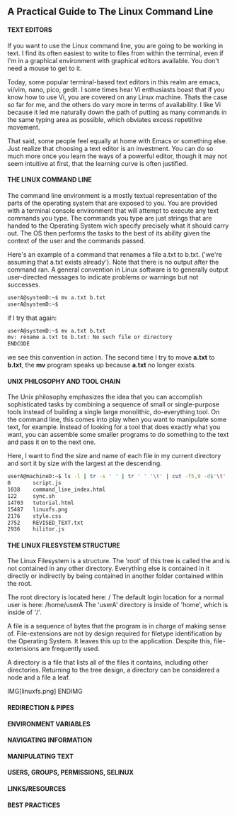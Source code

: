 ## A Practical Guide to The Linux Command Line

#### TEXT EDITORS

If you want to use the Linux command line, you are going to be working in text.  I find its often easiest to write to files from within the terminal, even if I'm in a graphical environment with graphical editors available.  You don't need a mouse to get to it.

Today, some popular terminal-based text editors in this realm are emacs, vi/vim, nano, pico, gedit.
I some times hear Vi enthusiasts boast that if you know how to use Vi, you are covered on any
Linux machine. Thats the case so far for me, and the others do vary more in terms of availability.
I like Vi because it led me naturally down the path of putting as many commands in the same typing area
as possible, which obviates excess repetitive movement.

That said, some people feel equally at home with Emacs or something else.  Just realize that choosing a text editor is an investment.  You can do so much more once you learn the ways of a powerful editor, though it may not seem intuitive at first, that the learning curve is often justified.

#### THE LINUX COMMAND LINE

The command line environment is a mostly textual representation of the parts of the operating system that are exposed to you.  You are provided with a terminal console environment that will attempt to execute any text commands you type.
The commands you type are just strings that are handed to the Operating System wich specify precisely what it should carry out.  The OS then performs the tasks to the best of its ability given the context of the user and the commands passed.

Here's an example of a command that renames a file a.txt to b.txt. ('we're assuming that a.txt exists already').  Note that there is no output after the command ran.  A general convention in Linux software is to generally output user-directed messages to indicate problems or warnings but not successes.

```bash
userA@systemD:~$ mv a.txt b.txt
userA@systemD:~$
```

if I try that again:

```bash
userA@systemD:~$ mv a.txt b.txt
mv: rename a.txt to b.txt: No such file or directory
ENDCODE
```
we see this convention in action.  The second time I try to move **a.txt** to **b.txt**, the **mv** program speaks up because **a.txt** no longer exists.


#### UNIX PHILOSOPHY AND TOOL CHAIN

The Unix philosophy emphasizes the idea that you can accomplish sophisticated tasks by combining
 a sequence of small or single-purpose tools instead of building a single large monolithic,
do-everything tool. On the command line, this comes into play when you want to manipulate some text,
for example.  Instead of looking for a tool that does exactly what you want, you can assemble some
smaller programs to do something to the text and pass it on to the next one.

Here, I want to find the size and name of each file in my current directory and sort it by size with
the largest at the descending.

```bash
userA@machineD:~$ ls -l | tr -s ' ' | tr ' ' '\t' | cut -f5,9 -d$'\t' | sort -nrk1
0       script.js
1038    command_line_index.html
122     sync.sh
14703   tutorial.html
15487   linuxfs.png
2176    style.css
2752    REVISED_TEXT.txt
2936    hilitor.js
```


#### THE LINUX FILESYSTEM STRUCTURE

The Linux Filesystem is a <tree> structure.  The 'root' of this tree is called
the <top level> and is not contained in any other directory. Everything else is
contained in it directly or indirectly by being contained in another folder
contained within the root.

The root directory is located here: /
The default login location for a normal user is here: /home/userA
The 'userA' directory is inside of 'home', which is inside of '/'.


A file is a sequence of bytes that the program is in charge of making sense of.  File-extensions
are not by design required for filetype identification by the Operating System. It leaves this up
to the application. Despite this, file-extensions are frequently used.

A directory is a file that lists all of the files it contains, including other directories. Returning
to the tree design, a directory can be considered a node and a file a leaf.

IMG[linuxfs.png]
ENDIMG


#### REDIRECTION & PIPES
#### ENVIRONMENT VARIABLES
#### NAVIGATING INFORMATION
#### MANIPULATING TEXT
#### USERS, GROUPS, PERMISSIONS, SELINUX
#### LINKS/RESOURCES
#### BEST PRACTICES
